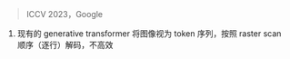 > ICCV 2023，Google
<!-- Generative transformers have experienced rapid popu-
larity growth in the computer vision community in synthe-
sizing high-fidelity and high-resolution images. The best
generative transformer models so far, however, still treat an
image naively as a sequence of tokens, and decode an image
sequentially following the raster scan ordering (i.e. line-
by-line). We find this strategy neither optimal nor efficient.
This paper proposes a novel image synthesis paradigm us-
ing a bidirectional transformer decoder, which we term
MaskGIT. During training, MaskGIT learns to predict ran-
domly masked tokens by attending to tokens in all direc-
tions. At inference time, the model begins with generating
all tokens of an image simultaneously, and then refines the
image iteratively conditioned on the previous generation.
Our experiments demonstrate that MaskGIT significantly
outperforms the state-of-the-art transformer model on the
ImageNet dataset, and accelerates autoregressive decoding
by up to 64x. Besides, we illustrate that MaskGIT can be
easily extended to various image editing tasks, such as in-
painting, extrapolation, and image manipulation. -->
1. 现有的 generative transformer 将图像视为 token 序列，按照 raster scan 顺序（逐行）解码，不高效
